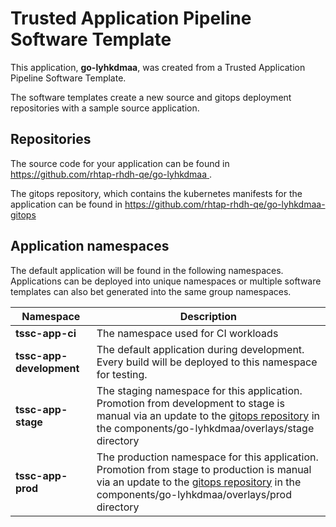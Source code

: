 # Trusted Application Pipeline Software Template

This application, **go-lyhkdmaa**, was created from a Trusted Application Pipeline Software Template.

The software templates create a new source and gitops deployment repositories with a sample source application. 

## Repositories

The source code for your application can be found in [https://github.com/rhtap-rhdh-qe/go-lyhkdmaa ](https://github.com/rhtap-rhdh-qe/go-lyhkdmaa ).
 
The gitops repository, which contains the kubernetes manifests for the application can be found in 
[https://github.com/rhtap-rhdh-qe/go-lyhkdmaa-gitops ](https://github.com/rhtap-rhdh-qe/go-lyhkdmaa-gitops ) 

## Application namespaces 

The default application will be found in the following namespaces. Applications can be deployed into unique namespaces or multiple software templates can also bet generated into the same group namespaces.  

|  Namespace   |  Description   |  
| -------- | -------- |
| **tssc-app-ci** | The namespace used for CI workloads |
| **tssc-app-development** | The default application during development. Every build will be deployed to this namespace for testing. |
| **tssc-app-stage** | The staging namespace for this application. Promotion from development to stage is manual via an update to the [gitops repository](https://github.com/rhtap-rhdh-qe/go-lyhkdmaa-gitops ) in the components/go-lyhkdmaa/overlays/stage directory |
| **tssc-app-prod** | The production namespace for this application. Promotion from stage to production is manual via an update to the [gitops repository](https://github.com/rhtap-rhdh-qe/go-lyhkdmaa-gitops ) in the components/go-lyhkdmaa/overlays/prod directory |